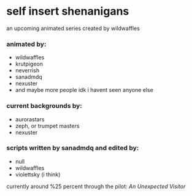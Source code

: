 # self insert shenanigans
an upcoming animated series created by wildwaffles

### animated by:
- wildwaffles
- krutpigeon
- neverrish
- sanadmdq
- nexuster
- and maybe more people idk i havent seen anyone else

### current backgrounds by:
- aurorastars
- zeph, or trumpet masters
- nexuster

### scripts written by sanadmdq and edited by:
- null
- wildwaffles
- violettsky (i think)

currently around %25 percent through the pilot: *An Unexpected Visitor*
